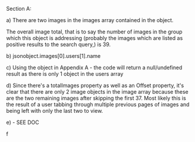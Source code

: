 Section A:

a) There are two images in the images array contained in the object. 

The overall image total, that is to say the number of images in the group which this object is addressing (probably the images which are listed as positive results to the search query,) is 39.  

b) jsonobject.images[0].users[1].name

c) Using the object in Appendix A - the code will return a null/undefined result as there is only 1 object in the users array

d) Since there's a totalImages property as well as an Offset property, it's clear that there are only 2 image objects in the image array because these are the two remaining images after skipping the first 37. Most likely this is the result of a user tabbing through multiple previous pages of images and being left with only the last two to view.

e)   - SEE DOC

f
 
